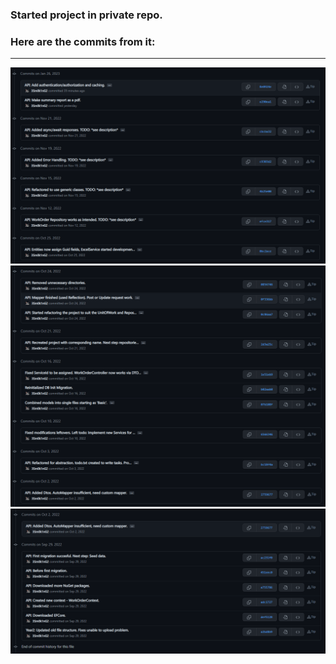 ### Started project in private repo.  
### Here are the commits from it:  
---
![3](./git-history/3.png)
![2](./git-history/2.png)
![1](./git-history/1.png)